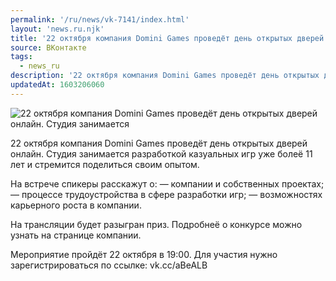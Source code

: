 ```yaml
---
permalink: '/ru/news/vk-7141/index.html'
layout: 'news.ru.njk'
title: '22 октября компания Domini Games проведёт день открытых дверей онлайн.'
source: ВКонтакте
tags:
  - news_ru
description: '22 октября компания Domini Games проведёт день открытых дверей онлайн.'
updatedAt: 1603206060
---
```

![22 октября компания Domini Games проведёт день открытых дверей онлайн. Студия занимается](https://sun9-38.userapi.com/impg/s59X_mnDmJB0KU1mb36h9kDHYpVUt9ksh3Rycw/DcMoqKqo7FA.jpg?size=1280x720&quality=96&proxy=1&sign=01969bad74f2301bdf11fc72effe9e59&c_uniq_tag=9yx0V2rU7IIqQeFi1XM6efCPXWGFjIKUv95pVcdaSFU&type=album)

22 октября компания Domini Games проведёт день открытых дверей онлайн. Студия занимается разработкой казуальных игр уже болеё 11 лет и стремится поделиться своим опытом.

На встрече спикеры расскажут о:
— компании и собственных проектах;
— процессе трудоустройства в сфере разработки игр;
— возможностях карьерного роста в компании.

На трансляции будет разыгран приз. Подробнеё о конкурсе можно узнать на странице компании.

Мероприятие пройдёт 22 октября в 19:00.
Для участия нужно зарегистрироваться по ссылке: vk.cc/aBeALB
